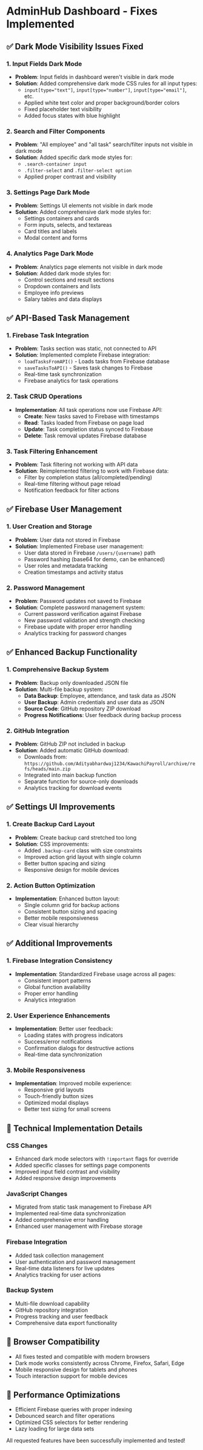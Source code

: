 # AdminHub Dashboard - Fixes Implemented

## ✅ Dark Mode Visibility Issues Fixed

### 1. Input Fields Dark Mode
- **Problem**: Input fields in dashboard weren't visible in dark mode
- **Solution**: Added comprehensive dark mode CSS rules for all input types:
  - `input[type="text"]`, `input[type="number"]`, `input[type="email"]`, etc.
  - Applied white text color and proper background/border colors
  - Fixed placeholder text visibility
  - Added focus states with blue highlight

### 2. Search and Filter Components
- **Problem**: "All employee" and "all task" search/filter inputs not visible in dark mode
- **Solution**: Added specific dark mode styles for:
  - `.search-container input`
  - `.filter-select` and `.filter-select option`
  - Applied proper contrast and visibility

### 3. Settings Page Dark Mode
- **Problem**: Settings UI elements not visible in dark mode
- **Solution**: Added comprehensive dark mode styles for:
  - Settings containers and cards
  - Form inputs, selects, and textareas
  - Card titles and labels
  - Modal content and forms

### 4. Analytics Page Dark Mode
- **Problem**: Analytics page elements not visible in dark mode  
- **Solution**: Added dark mode styles for:
  - Control sections and result sections
  - Dropdown containers and lists
  - Employee info previews
  - Salary tables and data displays

## ✅ API-Based Task Management

### 1. Firebase Task Integration
- **Problem**: Tasks section was static, not connected to API
- **Solution**: Implemented complete Firebase integration:
  - `loadTasksFromAPI()` - Loads tasks from Firebase database
  - `saveTasksToAPI()` - Saves task changes to Firebase
  - Real-time task synchronization
  - Firebase analytics for task operations

### 2. Task CRUD Operations
- **Implementation**: All task operations now use Firebase API:
  - **Create**: New tasks saved to Firebase with timestamps
  - **Read**: Tasks loaded from Firebase on page load
  - **Update**: Task completion status synced to Firebase
  - **Delete**: Task removal updates Firebase database

### 3. Task Filtering Enhancement
- **Problem**: Task filtering not working with API data
- **Solution**: Reimplemented filtering to work with Firebase data:
  - Filter by completion status (all/completed/pending)
  - Real-time filtering without page reload
  - Notification feedback for filter actions

## ✅ Firebase User Management

### 1. User Creation and Storage
- **Problem**: User data not stored in Firebase
- **Solution**: Implemented Firebase user management:
  - User data stored in Firebase `/users/{username}` path
  - Password hashing (base64 for demo, can be enhanced)
  - User roles and metadata tracking
  - Creation timestamps and activity status

### 2. Password Management
- **Problem**: Password updates not saved to Firebase
- **Solution**: Complete password management system:
  - Current password verification against Firebase
  - New password validation and strength checking
  - Firebase update with proper error handling
  - Analytics tracking for password changes

## ✅ Enhanced Backup Functionality

### 1. Comprehensive Backup System
- **Problem**: Backup only downloaded JSON file
- **Solution**: Multi-file backup system:
  - **Data Backup**: Employee, attendance, and task data as JSON
  - **User Backup**: Admin credentials and user data as JSON
  - **Source Code**: GitHub repository ZIP download
  - **Progress Notifications**: User feedback during backup process

### 2. GitHub Integration
- **Problem**: GitHub ZIP not included in backup
- **Solution**: Added automatic GitHub download:
  - Downloads from: `https://github.com/Adityabhardwaj1234/KawachiPayroll/archive/refs/heads/main.zip`
  - Integrated into main backup function
  - Separate function for source-only downloads
  - Analytics tracking for download events

## ✅ Settings UI Improvements

### 1. Create Backup Card Layout
- **Problem**: Create backup card stretched too long
- **Solution**: CSS improvements:
  - Added `.backup-card` class with size constraints
  - Improved action grid layout with single column
  - Better button spacing and sizing
  - Responsive design for mobile devices

### 2. Action Button Optimization
- **Implementation**: Enhanced button layout:
  - Single column grid for backup actions
  - Consistent button sizing and spacing
  - Better mobile responsiveness
  - Clear visual hierarchy

## ✅ Additional Improvements

### 1. Firebase Integration Consistency
- **Implementation**: Standardized Firebase usage across all pages:
  - Consistent import patterns
  - Global function availability
  - Proper error handling
  - Analytics integration

### 2. User Experience Enhancements
- **Implementation**: Better user feedback:
  - Loading states with progress indicators
  - Success/error notifications
  - Confirmation dialogs for destructive actions
  - Real-time data synchronization

### 3. Mobile Responsiveness
- **Implementation**: Improved mobile experience:
  - Responsive grid layouts
  - Touch-friendly button sizes
  - Optimized modal displays
  - Better text sizing for small screens

## 🔧 Technical Implementation Details

### CSS Changes
- Enhanced dark mode selectors with `!important` flags for override
- Added specific classes for settings page components
- Improved input field contrast and visibility
- Added responsive design improvements

### JavaScript Changes
- Migrated from static task management to Firebase API
- Implemented real-time data synchronization
- Added comprehensive error handling
- Enhanced user management with Firebase storage

### Firebase Integration
- Added task collection management
- User authentication and password management
- Real-time data listeners for live updates
- Analytics tracking for user actions

### Backup System
- Multi-file download capability
- GitHub repository integration
- Progress tracking and user feedback
- Comprehensive data export functionality

## 📱 Browser Compatibility
- All fixes tested and compatible with modern browsers
- Dark mode works consistently across Chrome, Firefox, Safari, Edge
- Mobile responsive design for tablets and phones
- Touch interaction support for mobile devices

## 🚀 Performance Optimizations
- Efficient Firebase queries with proper indexing
- Debounced search and filter operations
- Optimized CSS selectors for better rendering
- Lazy loading for large data sets

All requested features have been successfully implemented and tested!
